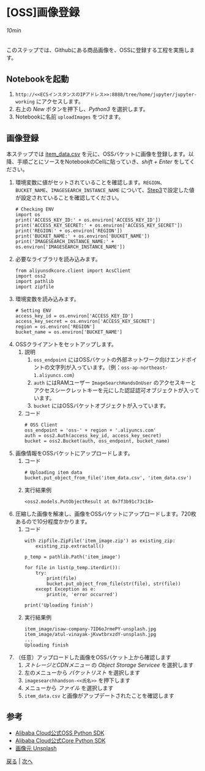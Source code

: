 # [OSS]画像登録
###### 10min

このステップでは、Githubにある商品画像を、OSSに登録する工程を実施します。

## Notebookを起動
1. `http://<<ECSインスタンスのIPアドレス>>:8888/tree/home/jupyter/jupyter-working` にアクセスします。
1. 右上の *New* ボタンを押下し、*Python3* を選択します。
1. Notebookに名前 `uploadImages` をつけます。

## 画像登録
本ステップでは [item_data.csv](item_data.csv) を元に、OSSバケットに画像を登録します。以降、手順ごとにソースをNotebookのCellに貼っていき、*shift + Enter* をしてください。
1. 環境変数に値がセットされていることを確認します。`REGION`、`BUCKET_NAME`、`IMAGESEARCH_INSTANCE_NAME` について、[Step3](Step3.md)で設定した値が設定されていることを確認してください。
    ```
    # Checking ENV
    import os
    print('ACCESS_KEY_ID:' + os.environ['ACCESS_KEY_ID'])
    print('ACCESS_KEY_SECRET:' + os.environ['ACCESS_KEY_SECRET'])
    print('REGION:' + os.environ['REGION'])
    print('BUCKET_NAME:' + os.environ['BUCKET_NAME'])
    print('IMAGESEARCH_INSTANCE_NAME:' + os.environ['IMAGESEARCH_INSTANCE_NAME'])
    ```
1. 必要なライブラリを読み込みます。
    ```
    from aliyunsdkcore.client import AcsClient
    import oss2
    import pathlib
    import zipfile
    ```
1. 環境変数を読み込みます。
    ```
    # Setting ENV
    access_key_id = os.environ['ACCESS_KEY_ID']
    access_key_secret = os.environ['ACCESS_KEY_SECRET']
    region = os.environ['REGION']
    bucket_name = os.environ['BUCKET_NAME']
    ```
1. OSSクライアントをセットアップします。
    1. 説明
        1. `oss_endpoint` にはOSSバケットの外部ネットワーク向けエンドポイントの文字列が入っています。（例：`oss-ap-northeast-1.aliyuncs.com`）
        1. `auth` にはRAMユーザー `ImageSearchHandsOnUser` のアクセスキーとアクセスシークレットキーを元にした認証認可オブジェクトが入っています。
        1. `bucket` にはOSSバケットオブジェクトが入っています。
    1. コード
        ```
        # OSS Client
        oss_endpoint = 'oss-' + region + '.aliyuncs.com'
        auth = oss2.Auth(access_key_id, access_key_secret)
        bucket = oss2.Bucket(auth, oss_endpoint, bucket_name)
        ```
1. 画像情報をOSSバケットにアップロードします。
    1. コード
        ```
        # Uploading item data
        bucket.put_object_from_file('item_data.csv', 'item_data.csv')
        ```
    1. 実行結果例
        ```
        <oss2.models.PutObjectResult at 0x7f3b91c73c18>
        ```
1. 圧縮した画像を解凍し、画像をOSSバケットにアップロードします。720枚あるので10分程度かかります。
    1. コード
        ```
        with zipfile.ZipFile('item_image.zip') as existing_zip:
            existing_zip.extractall()

        p_temp = pathlib.Path('item_image')

        for file in list(p_temp.iterdir()):
            try:
                print(file)
                bucket.put_object_from_file(str(file), str(file))
            except Exception as e:
                print(e, 'error occurred')

        print('Uploading finish')
        ```
    1. 実行結果例
        ```
        item_image/isaw-company-7ID6oJrmePY-unsplash.jpg
        item_image/atul-vinayak-jKvwtbrxzdY-unsplash.jpg
        ...
        Uploading finish
        ```
1. （任意）アップロードした画像をOSSバケット上から確認します
    1. *ストレージとCDNメニュー* の *Object Storage Servicee* を選択します
    1. 左のメニューから *バケットリスト* を選択します
    1. `imagesearchhandson-<<氏名>>` を押下します
    1. メニューから *ファイル* を選択します
    1. `item_data.csv` と画像がアップデートされたことを確認します

## 参考
- [Alibaba Cloud公式OSS Python SDK](https://github.com/aliyun/aliyun-oss-python-sdk)
- [Alibaba Cloud公式Core Python SDK](https://github.com/aliyun/aliyun-openapi-python-sdk/tree/master/aliyun-python-sdk-core)
- [画像元 Unsplash](https://unsplash.com/)

[戻る](Step3.md) | [次へ](Step5.md)
